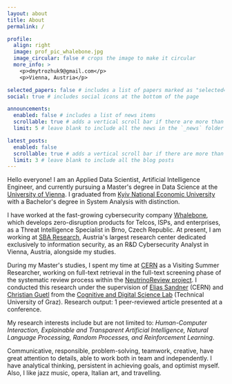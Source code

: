 ```yaml
---
layout: about
title: About
permalink: /

profile:
  align: right
  image: prof_pic_whalebone.jpg
  image_circular: false # crops the image to make it circular
  more_info: >
    <p>dmytrozhuk9@gmail.com</p>
    <p>Vienna, Austria</p>

selected_papers: false # includes a list of papers marked as "selected={true}"
social: true # includes social icons at the bottom of the page

announcements:
  enabled: false # includes a list of news items
  scrollable: true # adds a vertical scroll bar if there are more than 3 news items
  limit: 5 # leave blank to include all the news in the `_news` folder

latest_posts:
  enabled: false
  scrollable: true # adds a vertical scroll bar if there are more than 3 new posts items
  limit: 3 # leave blank to include all the blog posts
---
```


Hello everyone! I am an Applied Data Scientist, Artificial Intelligence Engineer, and currently pursuing a Master's degree in Data Science at the [University of Vienna](https://www.univie.ac.at/). I graduated from [Kyiv National Economic University](https://kneu.edu.ua/) with a Bachelor's degree in System Analysis with distinction.

I have worked at the fast-growing cybersecurity company [Whalebone](https://www.whalebone.io/), which develops zero-disruption products for Telcos, ISPs, and enterprises, as a Threat Intelligence Specialist in Brno, Czech Republic. 
At present, I am working at [SBA Research](https://www.sba-research.org/), Austria's largest research center dedicated exclusively to information security, as an R&D Cybersecurity Analyst in Vienna, Austria, alongside my studies.

During my Master's studies, I spent my time at [CERN](https://home.cern/) as a Visiting Summer Researcher, working on full-text retrieval in the full-text screening phase of the systematic review process within the [NeutrinoReview project](https://neutrino-review.web.cern.ch/). I conducted this research under the supervision of [Elias Sandner](https://scholar.google.com/citations?user=moQ6B8IAAAAJ&hl=en) (CERN) and [Christian Guetl](https://scholar.google.com/citations?user=NoAiKpcAAAAJ&hl=de)
from the [Cognitive and Digital Science Lab](https://www.tugraz.at/institute/hcc/research/research-groups/cognitive-digital-science-lab/codis) (Technical University of Graz). Research output: 1 peer-reviewed article presented at a conference.

My research interests include but are not limited to: *Human-Computer Interaction, Explainable and Transparent Artificial Intelligence, Natural Language Processing, Random Processes, and Reinforcement Learning*.

Communicative, responsible, problem-solving, teamwork, creative, have great attention to details, able to work both in team and independently. I have analytical thinking, persistent in achieving goals, and optimist myself. Also, I like jazz music, opera, Italian art, and travelling.

